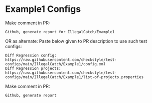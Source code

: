 # Example1 Configs
Make comment in PR:
```
Github, generate report for IllegalCatch/Example1
```
OR as alternate:
Paste below given to PR description to use such test configs:
```
Diff Regression config: https://raw.githubusercontent.com/checkstyle/test-configs/main/IllegalCatch/Example1/config.xml
Diff Regression projects: https://raw.githubusercontent.com/checkstyle/test-configs/main/IllegalCatch/Example1/list-of-projects.properties
```
Make comment in PR:
```
Github, generate report
```
